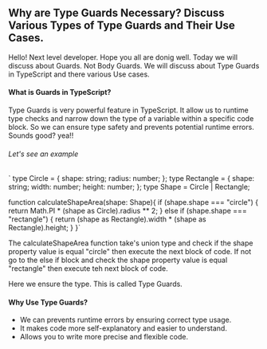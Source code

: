 ## Why are Type Guards Necessary? Discuss Various Types of Type Guards and Their Use Cases.

Hello! Next level developer. Hope you all are donig well. Today we will discuss about Guards. Not Body Guards. We will  discuss about Type Guards in TypeScript and there various Use cases.

#### What is Guards in TypeScript?

Type Guards is very powerful feature in TypeScript. It allow us to  runtime type checks and narrow down the type of a variable within a specific code block. So we can ensure type safety and prevents potential runtime errors. Sounds good? yea!!

###### Let's see an example
`
 type Circle = {
    shape: string;
    radius: number;
  };
  type Rectangle = {
    shape: string;
    width: number;
    height: number;
  };
  type Shape = Circle | Rectangle;

  function calculateShapeArea(shape: Shape){
    if (shape.shape === "circle") {
      return Math.PI * (shape as Circle).radius ** 2;
    }
     else if (shape.shape === "rectangle") {
      return (shape as Rectangle).width * (shape as Rectangle).height;
    }
  }`

The calculateShapeArea function take's union type and check if the shape property value is equal "circle" then execute the next block of code. If not go to the else if block and check the shape property value is equal "rectangle" then execute teh next block of code. 

Here we ensure the type. This is called Type Guards.

#### Why Use Type Guards?

- We can prevents runtime errors by ensuring correct type usage.
- It makes code more self-explanatory and easier to understand.
- Allows you to write more precise and flexible code.




